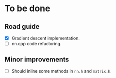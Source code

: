 # To be done
## Road guide
- [x] Gradient descent implementation.
- [ ] nn.cpp code refactoring.
## Minor improvements
- [ ] Should inline some methods in `nn.h` and `matrix.h`.
